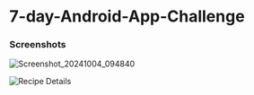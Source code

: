 # 7-day-Android-App-Challenge

### Screenshots

![Screenshot_20241004_094840](https://github.com/user-attachments/assets/8c376f68-b0bc-4478-bdf8-89ea64a3271f)

![Recipe Details](https://github.com/user-attachments/assets/3cdf24ca-6124-48a2-b76c-bb53fbb47568)
